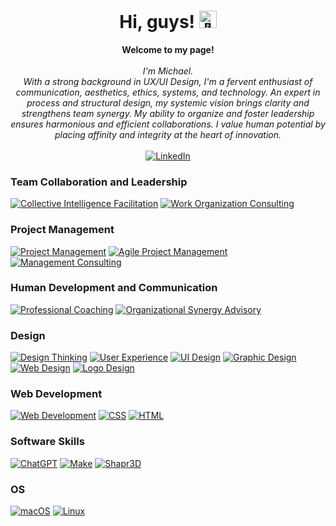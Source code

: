 <!-- ### Hi there 👋 -->

<h1 align="center">Hi, guys! <img src="https://github-production-user-asset-6210df.s3.amazonaws.com/24524555/238178097-766d336d-b87d-44ba-807c-c51de2bc6b4d.gif" width="28px" alt="👋"></h1>

<p align="center">
    <b>Welcome to my page!</b><br><br>
    <i>
        I'm Michael.<br>
        With a strong background in UX/UI Design, I'm a fervent enthusiast of communication, aesthetics, ethics, systems, and technology. An expert in process and structural design, my systemic vision brings clarity and strengthens team synergy. My ability to organize and foster leadership ensures harmonious and efficient collaborations. I value human potential by placing affinity and integrity at the heart of innovation.<br>
    </i><br>
    <a href="https://www.linkedin.com/in/michaelveilleux">
        <img src="https://img.shields.io/badge/LinkedIn-blue?style=flat-square&logo=linkedin" alt="LinkedIn">
    </a>
</p>

### Team Collaboration and Leadership
[![Collective Intelligence Facilitation](https://img.shields.io/badge/Collective_Intelligence_Facilitation-black?style=for-the-badge&logo=Data:image/svg+xml;base64)](https://github.com/michaelveilleux)
[![Work Organization Consulting](https://img.shields.io/badge/Work_Organization_Consulting-black?style=for-the-badge&logo=Data:image/svg+xml;base64)](https://github.com/michaelveilleux)

### Project Management
[![Project Management](https://img.shields.io/badge/Project_Management-black?style=for-the-badge&logo=Data:image/svg+xml;base64)](https://github.com/michaelveilleux)
[![Agile Project Management](https://img.shields.io/badge/Agile_Project_Management-black?style=for-the-badge&logo=Data:image/svg+xml;base64)](https://github.com/michaelveilleux)
[![Management Consulting](https://img.shields.io/badge/Management_Consulting-black?style=for-the-badge&logo=Data:image/svg+xml;base64)](https://github.com/michaelveilleux)

### Human Development and Communication
[![Professional Coaching](https://img.shields.io/badge/Professional_Coaching-black?style=for-the-badge&logo=Data:image/svg+xml;base64)](https://github.com/michaelveilleux)
[![Organizational Synergy Advisory](https://img.shields.io/badge/Organizational_Synergy_Advisory-black?style=for-the-badge&logo=Data:image/svg+xml;base64)](https://github.com/michaelveilleux)

### Design
[![Design Thinking](https://img.shields.io/badge/Design%20Thinking-black?style=for-the-badge&logo=)](https://github.com/michaelveilleux)
[![User Experience](https://img.shields.io/badge/User_Experience-black?style=for-the-badge&logo=)](https://github.com/michaelveilleux)
[![UI Design](https://img.shields.io/badge/UI_Design-black?style=for-the-badge&logo=)](https://github.com/michaelveilleux)
[![Graphic Design](https://img.shields.io/badge/Graphic_Design-black?style=for-the-badge&logo=)](https://github.com/michaelveilleux)
[![Web Design](https://img.shields.io/badge/Web_Design-black?style=for-the-badge&logo=)](https://github.com/michaelveilleux)
[![Logo Design](https://img.shields.io/badge/Logo_Design-black?style=for-the-badge&logo=)](https://github.com/michaelveilleux)

### Web Development
[![Web Development](https://img.shields.io/badge/Web_Development-black?style=for-the-badge&logo=HTML5)](https://github.com/michaelveilleux)
[![CSS](https://img.shields.io/badge/CSS-black?style=for-the-badge&logo=CSS3)](https://github.com/michaelveilleux)
[![HTML](https://img.shields.io/badge/HTML-black?style=for-the-badge&logo=HTML5)](https://github.com/michaelveilleux)

### Software Skills
[![ChatGPT](https://img.shields.io/badge/ChatGPT-black?style=for-the-badge&logo=OpenAI)](https://openai.com/)
[![Make](https://img.shields.io/badge/Make-black?style=for-the-badge&logo=Make)](https://www.make.com)
[![Shapr3D](https://img.shields.io/badge/Shapr3D-black?style=for-the-badge&logo=Shapr3D)](https://www.shapr3d.com/)

### OS
[![macOS](https://img.shields.io/badge/macOS-black?style=for-the-badge&logo=Apple)](https://github.com/michaelveilleux)
[![Linux](https://img.shields.io/badge/linux-black?style=for-the-badge&logo=Linux)](https://github.com/michaelveilleux)


<!--<details>
<p align="center">
  <a href="https://github.com/michaelveilleux">
    <img src="" />
  </a>
  <a href="https://github.com/michaelveilleux">
    <img src="" />
  </a>
  <a href="https://github.com/michaelveilleux">
    <img src="" />
  </a>
  <a href="https://github.com/michaelveilleux">
    <img src="" />
  </a>
</p>-->
<!--</details>-->

<!-- <p align="center">
  <a href="https://github.com/michaelveilleux">
    <img src="" />
  </a>
</p>-->

<!--
**michaelveilleux/michaelveilleux** is a ✨ _special_ ✨ repository because its `README.md` (this file) appears on your GitHub profile.

Here are some ideas to get you started:

- 🔭 I’m currently working on ...
- 🌱 I’m currently learning ...
- 👯 I’m looking to collaborate on ...
- 🤔 I’m looking for help with ...
- 💬 Ask me about ...
- 📫 How to reach me: ...
- 😄 Pronouns: ...
- ⚡ Fun fact: ...
-->
